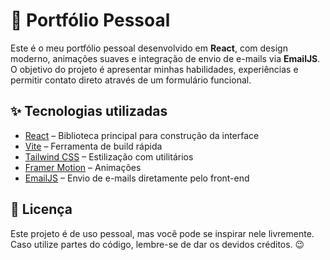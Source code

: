 # 🚀 Portfólio Pessoal

Este é o meu portfólio pessoal desenvolvido em **React**, com design moderno, animações suaves e integração de envio de e-mails via **EmailJS**.  
O objetivo do projeto é apresentar minhas habilidades, experiências e permitir contato direto através de um formulário funcional.

## ✨ Tecnologias utilizadas

- [React](https://react.dev/) – Biblioteca principal para construção da interface
- [Vite](https://vitejs.dev/) – Ferramenta de build rápida
- [Tailwind CSS](https://tailwindcss.com/) – Estilização com utilitários
- [Framer Motion](https://www.framer.com/motion/) – Animações
- [EmailJS](https://www.emailjs.com/) – Envio de e-mails diretamente pelo front-end

## 📜 Licença

Este projeto é de uso pessoal, mas você pode se inspirar nele livremente.
Caso utilize partes do código, lembre-se de dar os devidos créditos. 😉